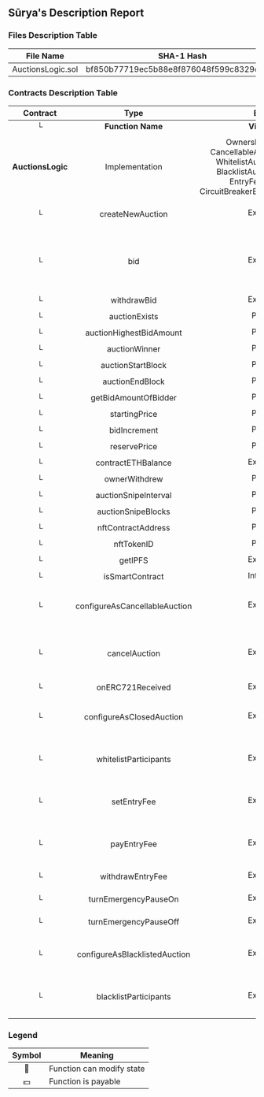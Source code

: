## Sūrya's Description Report

### Files Description Table


|  File Name  |  SHA-1 Hash  |
|-------------|--------------|
| AuctionsLogic.sol | bf850b77719ec5b88e8f876048f599c8329cd261 |


### Contracts Description Table


|  Contract  |         Type        |       Bases      |                  |                 |
|:----------:|:-------------------:|:----------------:|:----------------:|:---------------:|
|     └      |  **Function Name**  |  **Visibility**  |  **Mutability**  |  **Modifiers**  |
||||||
| **AuctionsLogic** | Implementation | OwnershipController, CancellableAuctionController, WhitelistAuctionController, BlacklistAuctionController, EntryFeeController, CircuitBreakerEmergencyController |||
| └ | createNewAuction | External ❗️ | 🛑  | onlyOwner onlyWhenNotPaused onlyIfAuctionDoesNotExist |
| └ | bid | External ❗️ |  💵 | onlyWhenNotOwner onlyWhenNotPaused onlyIfAuctionExists whenNotCancelled onlyAfterStartBlock onlyBeforeEndBlock |
| └ | withdrawBid | External ❗️ | 🛑  | onlyIfAuctionExists |
| └ | auctionExists | Public ❗️ |   |NO❗️ |
| └ | auctionHighestBidAmount | Public ❗️ |   |NO❗️ |
| └ | auctionWinner | Public ❗️ |   |NO❗️ |
| └ | auctionStartBlock | Public ❗️ |   |NO❗️ |
| └ | auctionEndBlock | Public ❗️ |   |NO❗️ |
| └ | getBidAmountOfBidder | Public ❗️ |   |NO❗️ |
| └ | startingPrice | Public ❗️ |   |NO❗️ |
| └ | bidIncrement | Public ❗️ |   |NO❗️ |
| └ | reservePrice | Public ❗️ |   |NO❗️ |
| └ | contractETHBalance | External ❗️ |   |NO❗️ |
| └ | ownerWithdrew | Public ❗️ |   |NO❗️ |
| └ | auctionSnipeInterval | Public ❗️ |   |NO❗️ |
| └ | auctionSnipeBlocks | Public ❗️ |   |NO❗️ |
| └ | nftContractAddress | Public ❗️ |   |NO❗️ |
| └ | nftTokenID | Public ❗️ |   |NO❗️ |
| └ | getIPFS | External ❗️ |   |NO❗️ |
| └ | isSmartContract | Internal 🔒 |   | |
| └ | configureAsCancellableAuction | External ❗️ | 🛑  | onlyOwner onlyWhenNotPaused onlyIfAuctionExists onlyBeforeStartBlock |
| └ | cancelAuction | External ❗️ | 🛑  | onlyOwner onlyWhenNotPaused onlyIfAuctionExists onlyAfterStartBlock onlyBeforeEndBlock |
| └ | onERC721Received | External ❗️ |   |NO❗️ |
| └ | configureAsClosedAuction | External ❗️ | 🛑  | onlyOwner onlyWhenNotPaused onlyIfAuctionExists onlyBeforeStartBlock |
| └ | whitelistParticipants | External ❗️ | 🛑  | onlyOwner onlyWhenNotPaused onlyIfAuctionExists onlyBeforeStartBlock |
| └ | setEntryFee | External ❗️ | 🛑  | onlyOwner onlyWhenNotPaused onlyIfAuctionExists onlyBeforeStartBlock |
| └ | payEntryFee | External ❗️ |  💵 | onlyWhenNotOwner onlyWhenNotPaused onlyIfAuctionExists onlyBeforeStartBlock |
| └ | withdrawEntryFee | External ❗️ | 🛑  | onlyWhenNotOwner onlyIfAuctionExists |
| └ | turnEmergencyPauseOn | External ❗️ | 🛑  | onlyOwner onlyWhenNotPaused |
| └ | turnEmergencyPauseOff | External ❗️ | 🛑  | onlyOwner onlyWhenPaused |
| └ | configureAsBlacklistedAuction | External ❗️ | 🛑  | onlyOwner onlyWhenNotPaused onlyIfAuctionExists onlyBeforeStartBlock |
| └ | blacklistParticipants | External ❗️ | 🛑  | onlyOwner onlyWhenNotPaused onlyIfAuctionExists onlyBeforeStartBlock |


### Legend

|  Symbol  |  Meaning  |
|:--------:|-----------|
|    🛑    | Function can modify state |
|    💵    | Function is payable |
